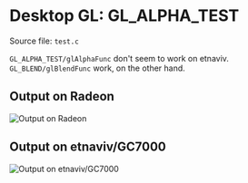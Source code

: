 # Desktop GL: GL_ALPHA_TEST

Source file: ```test.c```

```GL_ALPHA_TEST/glAlphaFunc``` don't seem to work on etnaviv. ```GL_BLEND/glBlendFunc``` work, on the other hand.

## Output on Radeon

![Output on Radeon](http://dump.mntmn.com/gl-alpha-test-radeon.png)

## Output on etnaviv/GC7000

![Output on etnaviv/GC7000](http://dump.mntmn.com/2020-01-13-16-26-05.png)

